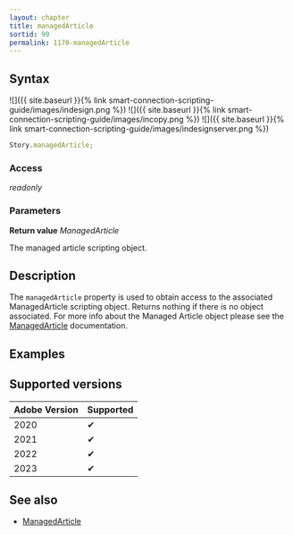 ```yaml
---
layout: chapter
title: managedArticle
sortid: 99
permalink: 1170-managedArticle
---
```


## Syntax

![]({{ site.baseurl }}{% link smart-connection-scripting-guide/images/indesign.png %}) ![]({{ site.baseurl }}{% link smart-connection-scripting-guide/images/incopy.png %}) ![]({{ site.baseurl }}{% link smart-connection-scripting-guide/images/indesignserver.png %})

```javascript
Story.managedArticle;
```

### Access

_readonly_

### Parameters

**Return value** _ManagedArticle_

The managed article scripting object.

## Description

The `managedArticle` property is used to obtain access to the associated ManagedArticle scripting object. Returns nothing if there is no object associated.
For more info about the Managed Article object please see the [ManagedArticle](../../ManagedArticle/index.md) documentation.

## Examples

## Supported versions

| Adobe Version | Supported |
| ------------- | --------- |
| 2020          | ✔         |
| 2021          | ✔         |
| 2022          | ✔         |
| 2023          | ✔         |

## See also

- [ManagedArticle](../../ManagedArticle/index.md)
